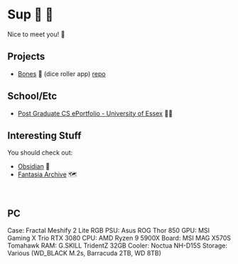 # Sup 🤘 🦆 

Nice to meet you!&nbsp;👋 &nbsp;


## Projects

- [Bones](https://bones.turbits.dev/) 🦴 (dice roller app) [repo](https://github.com/turbits/bones)

## School/Etc

- [Post Graduate CS ePortfolio - University of Essex](https://github.com/turbits/essex_eportfolio) 🧑‍🎓

## Interesting Stuff

You should check out:

- [Obsidian](https://obsidian.md/) 📔
- [Fantasia Archive](https://fantasiaarchive.com/) 🗺️

<br/>

## PC

Case: Fractal Meshify 2 Lite RGB
PSU: Asus ROG Thor 850
GPU: MSI Gaming X Trio RTX 3080
CPU: AMD Ryzen 9 5900X
Board: MSI MAG X570S Tomahawk
RAM: G.SKILL TridentZ 32GB
Cooler: Noctua NH-D15S
Storage: Various (WD_BLACK M.2s, Barracuda 2TB, WD 8TB)
